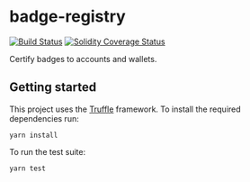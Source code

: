 # badge-registry

[![Build Status][travis-image]][travis-url]
[![Solidity Coverage Status][coveralls-image]][coveralls-url]

[travis-image]: https://travis-ci.org/parity-contracts/badge-registry.svg?branch=master
[travis-url]: https://travis-ci.org/parity-contracts/badge-registry
[coveralls-image]: https://coveralls.io/repos/github/parity-contracts/badge-registry/badge.svg?branch=master
[coveralls-url]: https://coveralls.io/github/parity-contracts/badge-registry?branch=master

Certify badges to accounts and wallets.

## Getting started

This project uses the [Truffle](http://truffleframework.com/) framework. To install the required
dependencies run:

```
yarn install
```

To run the test suite:

```
yarn test
```
